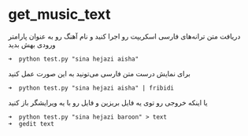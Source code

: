 
# get_music_text
دریافت متن ترانه‌های فارسی
اسکریپت رو اجرا کنید و نام آهنگ رو به عنوان پارامتر ورودی بهش بدید

    ➜  python test.py "sina hejazi aisha"
برای نمایش درست متن فارسی می‌تونید به این صورت عمل کنید

    ➜  python test.py "sina hejazi aisha" | fribidi
یا اینکه خروجی رو توی یه فایل بریزین و فایل رو با یه ویرایشگر باز کنید

    ➜  python test.py "sina hejazi baroon" > text
    ➜  gedit text


